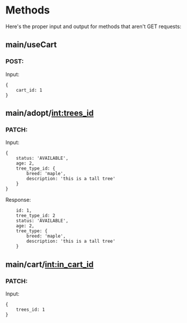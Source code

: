 # Methods

Here's the proper input and output for methods that aren't GET requests:

## main/useCart

### POST:
Input:
```
{
    cart_id: 1
}
```

## main/adopt/<int:trees_id>

### PATCH:
Input:
```
{
    status: 'AVAILABLE',
    age: 2,
    tree_type_id: {
        breed: 'maple',
        description: 'this is a tall tree'
    }
}
```

Response:
```
    id: 1,
    tree_type_id: 2
    status: 'AVAILABLE',
    age: 2,
    tree_type: {
        breed: 'maple',
        description: 'this is a tall tree'
    }
```

## main/cart/<int:in_cart_id>

### PATCH:
Input:
```
{
    trees_id: 1
}
```